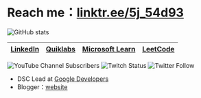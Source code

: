 # Reach me：[linktr.ee/5j_54d93](https://linktr.ee/5j_54d93)

![GitHub stats](https://github-readme-stats.vercel.app/api?username=5j54d93&show_icons=true&theme=radical)


|[LinkedIn](https://www.linkedin.com/in/5j54d93/)|[Quiklabs](https://google.qwiklabs.com/public_profiles/6433a491-5473-4802-83f6-c765698f18b9)|[Microsoft Learn](https://docs.microsoft.com/zh-tw/users/ricky-chuang/)|[LeetCode](https://leetcode.com/5j_54d93/)|
|:-:|:-:|:-:|:-:|

![YouTube Channel Subscribers](https://img.shields.io/youtube/channel/subscribers/UC71TBGWnlb26oMC9uS2xnuw)
![Twitch Status](https://img.shields.io/twitch/status/5j54d93?style=social)
![Twitter Follow](https://img.shields.io/twitter/follow/5j_54d93)

- DSC Lead at [Google Developers](https://gdsc.community.dev/national-taiwan-ocean-university/)
- Blogger：[website](https://sharing-life-in-tw.blogspot.com)

<!---
5j54d93/5j54d93 is a ✨ special ✨ repository because its `README.md` (this file) appears on your GitHub profile.
You can click the Preview link to take a look at your changes.
--->
